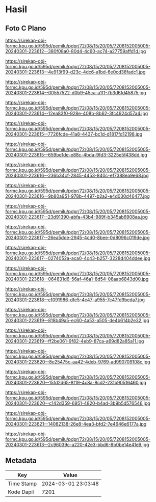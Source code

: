 # Hasil

## Foto C Plano

https://sirekap-obj-formc.kpu.go.id/595d/pemilu/pdpr/72/08/15/20/05/7208152005005-20240301-223612--380f08a0-80d4-4c60-ac74-a27759affd1d.jpg

https://sirekap-obj-formc.kpu.go.id/595d/pemilu/pdpr/72/08/15/20/05/7208152005005-20240301-223613--4e913f99-d23c-4dc6-a1bd-6e0cd38fadc1.jpg

https://sirekap-obj-formc.kpu.go.id/595d/pemilu/pdpr/72/08/15/20/05/7208152005005-20240301-223614--00557522-d0b9-45ca-a1f1-7b3d6fd45875.jpg

https://sirekap-obj-formc.kpu.go.id/595d/pemilu/pdpr/72/08/15/20/05/7208152005005-20240301-223614--12ea83f0-928e-408b-8b62-3fc4924d57a4.jpg

https://sirekap-obj-formc.kpu.go.id/595d/pemilu/pdpr/72/08/15/20/05/7208152005005-20240301-223615--7726fcde-41a8-4437-bc1d-d1817fd12198.jpg

https://sirekap-obj-formc.kpu.go.id/595d/pemilu/pdpr/72/08/15/20/05/7208152005005-20240301-223615--659be1de-e88c-4bda-9fd3-3225e5f438dd.jpg

https://sirekap-obj-formc.kpu.go.id/595d/pemilu/pdpr/72/08/15/20/05/7208152005005-20240301-223616--236b34cf-2845-4453-840c-ef7388ea9e68.jpg

https://sirekap-obj-formc.kpu.go.id/595d/pemilu/pdpr/72/08/15/20/05/7208152005005-20240301-223616--9b80a951-978b-4497-b2a2-e4d030d46477.jpg

https://sirekap-obj-formc.kpu.go.id/595d/pemilu/pdpr/72/08/15/20/05/7208152005005-20240301-223617--23d91390-abfa-43b4-989f-b345ab6908aa.jpg

https://sirekap-obj-formc.kpu.go.id/595d/pemilu/pdpr/72/08/15/20/05/7208152005005-20240301-223617--26ea5dde-2945-4cd0-8bee-0d8096c019de.jpg

https://sirekap-obj-formc.kpu.go.id/595d/pemilu/pdpr/72/08/15/20/05/7208152005005-20240301-223617--0274052a-aca0-4c43-b257-3228d404ddee.jpg

https://sirekap-obj-formc.kpu.go.id/595d/pemilu/pdpr/72/08/15/20/05/7208152005005-20240301-223618--064831d6-56af-46a1-8d54-08aab6843d00.jpg

https://sirekap-obj-formc.kpu.go.id/595d/pemilu/pdpr/72/08/15/20/05/7208152005005-20240301-223618--cf091986-dfe5-4c47-a955-7c47fd9beda7.jpg

https://sirekap-obj-formc.kpu.go.id/595d/pemilu/pdpr/72/08/15/20/05/7208152005005-20240301-223619--818b49a5-ec60-4a53-a505-de4b614b2e32.jpg

https://sirekap-obj-formc.kpu.go.id/595d/pemilu/pdpr/72/08/15/20/05/7208152005005-20240301-223619--ff2be061-9f82-4eb9-87ca-a69d82a85a11.jpg

https://sirekap-obj-formc.kpu.go.id/595d/pemilu/pdpr/72/08/15/20/05/7208152005005-20240301-223620--8e25475c-aa42-4deb-9769-ad990709108c.jpg

https://sirekap-obj-formc.kpu.go.id/595d/pemilu/pdpr/72/08/15/20/05/7208152005005-20240301-223620--15fd2d65-8f19-4c8a-8cd2-231b90516460.jpg

https://sirekap-obj-formc.kpu.go.id/595d/pemilu/pdpr/72/08/15/20/05/7208152005005-20240301-223620--c142d359-6951-4820-b4ad-3b9b5d576546.jpg

https://sirekap-obj-formc.kpu.go.id/595d/pemilu/pdpr/72/08/15/20/05/7208152005005-20240301-223621--14082138-26e8-4ea3-bfd2-7e4646e6177a.jpg

https://sirekap-obj-formc.kpu.go.id/595d/pemilu/pdpr/72/08/15/20/05/7208152005005-20240301-223613--2c96039c-a220-42e3-bbd6-8b0be14e41e9.jpg


## Metadata

| Key        | Value               |
| ---------- | ------------------- |
| Time Stamp | 2024-03-01 23:03:48 |
| Kode Dapil | 7201                |



